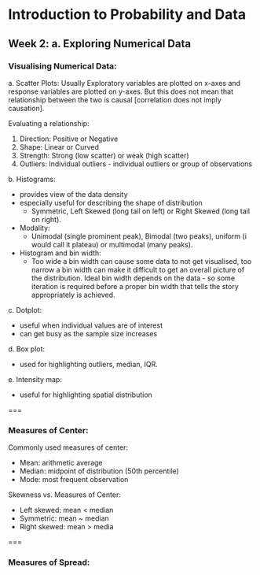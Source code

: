 # Introduction to Probability and Data

## Week 2: a. Exploring Numerical Data

### Visualising Numerical Data:

a. Scatter Plots: Usually Exploratory variables are plotted on x-axes and response variables are plotted on y-axes. But this does not mean that relationship between the two is causal [correlation does not imply causation].

Evaluating a relationship:
1. Direction: Positive or Negative
2. Shape: Linear or Curved
3. Strength: Strong (low scatter) or weak (high scatter)
4. Outliers: Individual outliers - individual outliers or group of observations

b. Histograms: 
  - provides view of the data density
  - especially useful for describing the shape of distribution
    - Symmetric, Left Skewed (long tail on left) or Right Skewed (long tail on right).
  - Modality:
    - Unimodal (single prominent peak), Bimodal (two peaks), uniform (i would call it plateau) or multimodal (many peaks).
  - Histogram and bin width:
    - Too wide a bin width can cause some data to not get visualised, too narrow a bin width can make it difficult to get an overall picture of the distribution. Ideal bin width depends on the data - so some iteration is required before a proper bin width that tells the story appropriately is achieved.

c. Dotplot:
  - useful when individual values are of interest
  - can get busy as the sample size increases

d. Box plot:
  - used for highlighting outliers, median, IQR.
  
e. Intensity map:
  - useful for highlighting spatial distribution
  
===

### Measures of Center:
Commonly used measures of center:
- Mean: arithmetic average
- Median: midpoint of distribution (50th percentile)
- Mode: most frequent observation

Skewness vs. Measures of Center:
- Left skewed: mean < median
- Symmetric: mean ~ median
- Right skewed: mean > media
   
===

### Measures of Spread:
